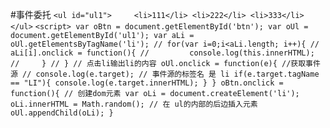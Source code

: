 #事件委托
    ```
    <ul id="ul1">    
        <li>111</li>
        <li>222</li>
        <li>333</li>
    </ul>
    ```
    <!-- 事件委托 
        1后生成元素的事件绑定问题  2绑定的事件少
        将事件绑定在父元素身上，点击子元素的时候会发生事件冒泡 触发父元素的点击事件
        通过事件源（e.target）判断是否是要绑定事件的子元素  执行相应的处理函数
    -->
    ```
    <script>
        var oBtn = document.getElementById('btn');
        var oUl = document.getElementById('ul1');
        var aLi = oUl.getElementsByTagName('li');
        // for(var i=0;i<aLi.length; i++){
        //     aLi[i].onclick = function(){
        //         console.log(this.innerHTML);
        //     }
        // }
        // 点击li输出li的内容
        oUl.onclick = function(e){
            //获取事件源
            // console.log(e.target);
            // 事件源的标签名 是 li
            if(e.target.tagName == "LI"){
                console.log(e.target.innerHTML);
            }
        }
        oBtn.onclick = function(){
            // 创建dom元素
            var oLi = document.createElement('li');
            oLi.innerHTML = Math.random();
            // 在 ul的内部的后边插入元素
            oUl.appendChild(oLi);
        }
    ```

